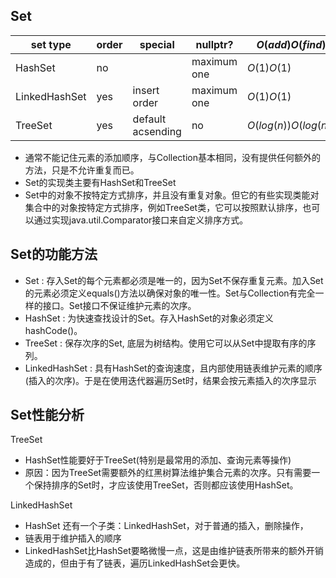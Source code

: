 ## Set
|set type|order|special|nullptr?|$O(add)O(find)$|
|-|-|-|-|-|
|HashSet|no||maximum one|$O(1)O(1)$|
|LinkedHashSet|yes|insert order|maximum one|$O(1)O(1)$|
|TreeSet|yes|default acsending|no|$O(log(n))O(log(n))$|

* 通常不能记住元素的添加顺序，与Collection基本相同，没有提供任何额外的方法，只是不允许重复而已。
* Set的实现类主要有HashSet和TreeSet  
* Set中的对象不按特定方式排序，并且没有重复对象。但它的有些实现类能对集合中的对象按特定方式排序，例如TreeSet类，它可以按照默认排序，也可以通过实现java.util.Comparator接口来自定义排序方式。 

## Set的功能方法 　　 
* Set : 存入Set的每个元素都必须是唯一的，因为Set不保存重复元素。加入Set的元素必须定义equals()方法以确保对象的唯一性。Set与Collection有完全一样的接口。Set接口不保证维护元素的次序。 
* HashSet : 为快速查找设计的Set。存入HashSet的对象必须定义hashCode()。
* TreeSet : 保存次序的Set, 底层为树结构。使用它可以从Set中提取有序的序列。
* LinkedHashSet : 具有HashSet的查询速度，且内部使用链表维护元素的顺序(插入的次序)。于是在使用迭代器遍历Set时，结果会按元素插入的次序显示

## Set性能分析
TreeSet  
* HashSet性能要好于TreeSet(特别是最常用的添加、查询元素等操作)
* 原因：因为TreeSet需要额外的红黑树算法维护集合元素的次序。只有需要一个保持排序的Set时，才应该使用TreeSet，否则都应该使用HashSet。

LinkedHashSet
* HashSet 还有一个子类：LinkedHashSet，对于普通的插入，删除操作，
* 链表用于维护插入的顺序
* LinkedHashSet比HashSet要略微慢一点，这是由维护链表所带来的额外开销造成的，但由于有了链表，遍历LinkedHashSet会更快。